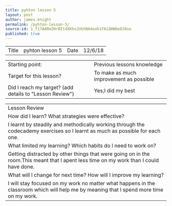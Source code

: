 ```yaml
---
title: pyhton lesson 5
layout: post
author: james.knight
permalink: /pyhton-lesson-5/
source-id: 1_f17AARm2HrBItdXKhoJUkhNA4oob1FAiQHWbeOJ8so
published: true
---
```

<table>
  <tr>
    <td>Title</td>
    <td>pyhton lesson 5</td>
    <td>Date</td>
    <td>12/6/18</td>
  </tr>
</table>


<table>
  <tr>
    <td>Starting point:</td>
    <td>Previous lessons knowledge</td>
  </tr>
  <tr>
    <td>Target for this lesson?</td>
    <td>To make as much improvement as possible</td>
  </tr>
  <tr>
    <td>Did I reach my target? 
(add details to "Lesson Review")</td>
    <td>Yes,I did my best</td>
  </tr>
</table>


<table>
  <tr>
    <td>Lesson Review</td>
  </tr>
  <tr>
    <td>How did I learn? What strategies were effective? </td>
  </tr>
  <tr>
    <td>I learnt by steadily and methodically working through the codecademy exercises so I learnt as much as possible for each one.</td>
  </tr>
  <tr>
    <td>What limited my learning? Which habits do I need to work on? </td>
  </tr>
  <tr>
    <td>Getting distracted by other things that were going on in the room.This meant that I apent less time on my work than I could have done.</td>
  </tr>
  <tr>
    <td>What will I change for next time? How will I improve my learning?</td>
  </tr>
  <tr>
    <td>I will stay focused on my work no matter what happens in the classroom which will help me by meaning that I spend more time on my work.</td>
  </tr>
</table>



